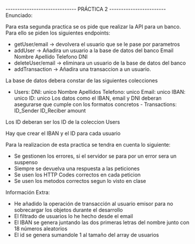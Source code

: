 


------------------------------ PRÁCTICA 2 ------------------------
Enunciado: 

Para esta segunda practica se os pide que realizar la API para un banco. Para ello se piden los siguientes endpoints:
- getUser/email -> devolvera el usuario que se le pase por parametros
- addUser -> Añadira un usuario a la base de datos del banco
    Email
    Nombre
    Apellido
    Telefono
    DNI
- deleteUser/email -> eliminara un usuario de la base de datos del banco
- addTransaction -> Añadira una transaccion a un usuario.

La base de datos debera constar de las siguientes colecciones
   - Users:
        DNI: unico
        Nombre
        Apellidos
        Telefono: unico
        Email: unico
        IBAN: unico
        ID: unico
Los datos como el IBAN, email y DNI deberan asegurarse que cumple con los formatos concretos
    - Transactions:
        ID_Sender
        ID_Reciber
        amount

Los ID deberan ser los ID de la coleccion Users

Hay que crear el IBAN y el ID para cada usuario

Para la realizacion de esta practica se tendra en cuenta lo siguiente:
  - Se gestionen los errores, si el servidor se para por un error sera un suspenso
  - Siempre se devuelva una respuesta a las peticiones
  - Se usen los HTTP Codes correctos en cada peticion
  - Se usen los metodos correctos segun lo visto en clase

Información Extra:
  - He añadido la operación de transacción al usuario emisor para no sobrecargar los objetos durante el desarrollo
  - El filtrado de usuarios lo he hecho desde el email
  - El IBAN se genera juntando las dos primeras letras del nombre junto con 18 números aleatorios
  - El id se genera sumandole 1 al tamaño del array de usuarios
  
